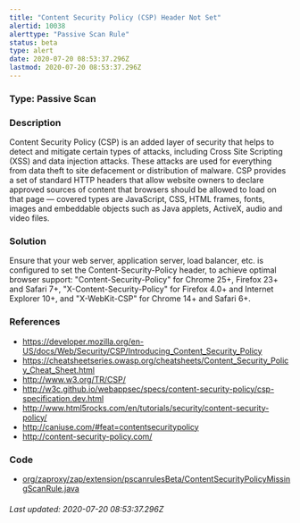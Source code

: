 ```yaml
---
title: "Content Security Policy (CSP) Header Not Set"
alertid: 10038
alerttype: "Passive Scan Rule"
status: beta
type: alert
date: 2020-07-20 08:53:37.296Z
lastmod: 2020-07-20 08:53:37.296Z
---
```

### Type: Passive Scan

### Description
Content Security Policy (CSP) is an added layer of security that helps to detect and mitigate certain types of attacks, including Cross Site Scripting (XSS) and data injection attacks. These attacks are used for everything from data theft to site defacement or distribution of malware. CSP provides a set of standard HTTP headers that allow website owners to declare approved sources of content that browsers should be allowed to load on that page — covered types are JavaScript, CSS, HTML frames, fonts, images and embeddable objects such as Java applets, ActiveX, audio and video files.

### Solution

Ensure that your web server, application server, load balancer, etc. is configured to set the Content-Security-Policy header, to achieve optimal browser support: "Content-Security-Policy" for Chrome 25+, Firefox 23+ and Safari 7+, "X-Content-Security-Policy" for Firefox 4.0+ and Internet Explorer 10+, and "X-WebKit-CSP" for Chrome 14+ and Safari 6+.

### References

* https://developer.mozilla.org/en-US/docs/Web/Security/CSP/Introducing_Content_Security_Policy
* https://cheatsheetseries.owasp.org/cheatsheets/Content_Security_Policy_Cheat_Sheet.html
* http://www.w3.org/TR/CSP/
* http://w3c.github.io/webappsec/specs/content-security-policy/csp-specification.dev.html
* http://www.html5rocks.com/en/tutorials/security/content-security-policy/
* http://caniuse.com/#feat=contentsecuritypolicy
* http://content-security-policy.com/

### Code

 * [org/zaproxy/zap/extension/pscanrulesBeta/ContentSecurityPolicyMissingScanRule.java](https://github.com/zaproxy/zap-extensions/blob/master/addOns/pscanrulesBeta/src/main/java/org/zaproxy/zap/extension/pscanrulesBeta/ContentSecurityPolicyMissingScanRule.java)

###### Last updated: 2020-07-20 08:53:37.296Z
